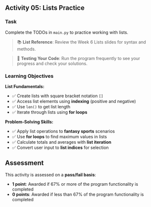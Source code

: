 ## Activity 05: Lists Practice

### Task

Complete the TODOs in `main.py` to practice working with lists. 

> 📚 **List Reference**: Review the Week 6 Lists slides for syntax and methods.

> 🧪 **Testing Your Code**: Run the program frequently to see your progress and check your solutions.

### Learning Objectives 

**List Fundamentals:**
- ✅ Create lists with square bracket notation `[]`
- ✅ Access list elements using **indexing** (positive and negative)
- ✅ Use `len()` to get list length
- ✅ Iterate through lists using **for loops**

**Problem-Solving Skills:**
- ✅ Apply list operations to **fantasy sports** scenarios
- ✅ Use **for loops** to find maximum values in lists
- ✅ Calculate totals and averages with **list iteration**
- ✅ Convert user input to **list indices** for selection

## Assessment

This activity is assessed on a **pass/fail basis**:

- **1 point**: Awarded if 67% or more of the program functionality is completed
- **0 points**: Awarded if less than 67% of the program functionality is completed